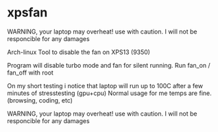 # xpsfan

WARNING, your laptop may overheat! use with caution. I will not be responcible for any damages

Arch-linux Tool to disable the fan on XPS13 (9350)

Program will disable turbo mode and fan for silent running. 
Run fan_on / fan_off with root

On my short testing i notice that laptop will run up to 100C after a few minutes of stresstesting (gpu+cpu)
Normal usage for me temps are fine. (browsing, coding, etc)

WARNING, your laptop may overheat! use with caution. I will not be responcible for any damages

